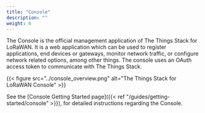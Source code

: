 ```yaml
---
title: "Console"
description: ""
weight: 6
---
```


The Console is the official management application of The Things Stack for LoRaWAN. It is a web application which can be used to register applications, end devices or gateways, monitor network traffic, or configure network related options, among other things. The console uses an OAuth access token to communicate with The Things Stack.

<!--more-->

{{< figure src="../console_overview.png" alt="The Things Stack for LoRaWAN Console" >}}

See the [Console Getting Started page]({{< ref "/guides/getting-started/console" >}}), for detailed instructions regarding the Console.
